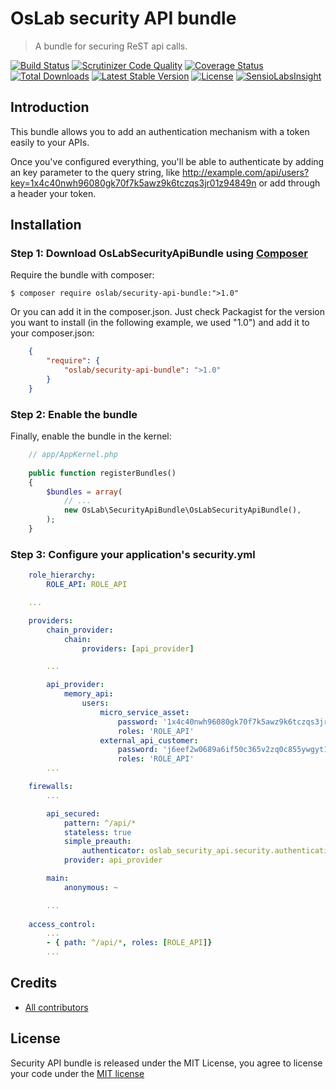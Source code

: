 OsLab security API bundle
========================
> A bundle for securing ReST api calls.

[![Build Status](https://travis-ci.org/OsLab/security-api-bundle.svg?branch=master)](https://travis-ci.org/OsLab/security-api-bundle)
[![Scrutinizer Code Quality](https://scrutinizer-ci.com/g/OsLab/security-api-bundle/badges/quality-score.png?b=master)](https://scrutinizer-ci.com/g/OsLab/security-api-bundle/?branch=master)
[![Coverage Status](https://coveralls.io/repos/github/OsLab/console-standard/badge.svg?branch=master)](https://coveralls.io/github/OsLab/console-standard?branch=master)
[![Total Downloads](https://poser.pugx.org/OsLab/security-api-bundle/downloads)](https://packagist.org/packages/OsLab/security-api-bundle)
[![Latest Stable Version](https://poser.pugx.org/OsLab/security-api-bundle/v/stable)](https://packagist.org/packages/OsLab/security-api-bundle)
[![License](https://poser.pugx.org/OsLab/security-api-bundle/license)](https://packagist.org/packages/OsLab/SupervisorBundle)
[![SensioLabsInsight](https://insight.sensiolabs.com/projects/21afc65a-16de-463c-9897-e3deb06ac615/mini.png)](https://insight.sensiolabs.com/projects/21afc65a-16de-463c-9897-e3deb06ac615)

Introduction
-------------
This bundle allows you to add an authentication mechanism with a token easily to your APIs.

Once you've configured everything, you'll be able to authenticate by adding an key parameter to the query string, like http://example.com/api/users?key=1x4c40nwh96080gk70f7k5awz9k6tczqs3jr01z94849n 
or add through a header your token.

Installation
------------

### Step 1: Download OsLabSecurityApiBundle using [Composer](http://getcomposer.org)

Require the bundle with composer:

    $ composer require oslab/security-api-bundle:">1.0"

Or you can add it in the composer.json. Just check Packagist for the version you want to install (in the following example, we used "1.0") and add it to your composer.json:

```json
    {
        "require": {
            "oslab/security-api-bundle": ">1.0"
        }
    }
```

### Step 2: Enable the bundle

Finally, enable the bundle in the kernel:

```php
    // app/AppKernel.php
    
    public function registerBundles()
    {
        $bundles = array(
            // ...
            new OsLab\SecurityApiBundle\OsLabSecurityApiBundle(),
        );
    }
```

### Step 3: Configure your application's security.yml

```yml
    role_hierarchy:
        ROLE_API: ROLE_API

    ...

    providers:
        chain_provider:
            chain:
                providers: [api_provider]

        ...

        api_provider:
            memory_api:
                users:
                    micro_service_asset:
                        password: '1x4c40nwh96080gk70f7k5awz9k6tczqs3jr01z94849n'
                        roles: 'ROLE_API'
                    external_api_customer:
                        password: 'j6eef2w0689a6if50c365v2zq0c855ywgyt106j2b6q5h'
                        roles: 'ROLE_API'
        ...

    firewalls:
        ...

        api_secured:
            pattern: ^/api/*
            stateless: true
            simple_preauth:
                authenticator: oslab_security_api.security.authentication.authenticator
            provider: api_provider

        main:
            anonymous: ~

        ...
        
    access_control:
        ...
        - { path: ^/api/*, roles: [ROLE_API]}
        ...
```

## Credits

* [All contributors](https://github.com/OsLab/security-api-bundle/graphs/contributors)

## License

Security API bundle is released under the MIT License, you agree to license your code under the [MIT license](LICENSE)
